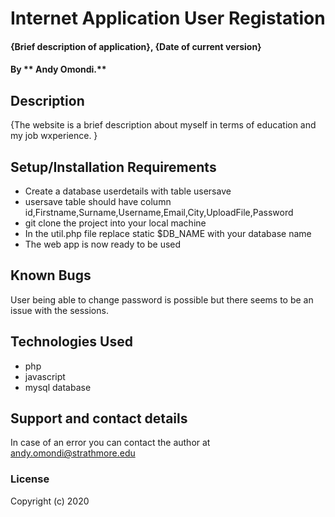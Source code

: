 # Internet Application User Registation
#### {Brief description of application}, {Date of current version}
#### By ** Andy Omondi.**
## Description
{The website is a brief description about myself in terms of education and my job wxperience. }
## Setup/Installation Requirements
* Create a database userdetails with table usersave
* usersave table should have column id,Firstname,Surname,Username,Email,City,UploadFile,Password
* git clone the project into your local machine
* In the util.php file replace static $DB_NAME with your database name 
* The web app is now ready to be used


## Known Bugs
User being able to change password is possible but there seems to be an issue with the sessions. 
## Technologies Used
* php
* javascript
* mysql database

## Support and contact details
In case of an error you can contact the author at andy.omondi@strathmore.edu
### License
Copyright (c) 2020 
  